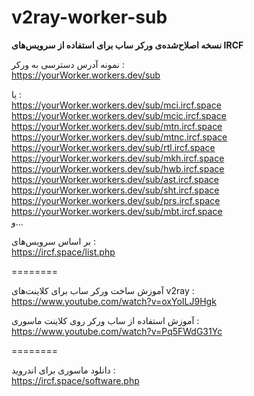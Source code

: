 # v2ray-worker-sub
**نسخه اصلاح‌شده‌ی ورکر ساب برای استفاده از سرویس‌های IRCF**

نمونه آدرس دسترسی به ورکر :\
https://yourWorker.workers.dev/sub

یا :\
https://yourWorker.workers.dev/sub/mci.ircf.space \
https://yourWorker.workers.dev/sub/mcic.ircf.space \
https://yourWorker.workers.dev/sub/mtn.ircf.space \
https://yourWorker.workers.dev/sub/mtnc.ircf.space \
https://yourWorker.workers.dev/sub/rtl.ircf.space \
https://yourWorker.workers.dev/sub/mkh.ircf.space \
https://yourWorker.workers.dev/sub/hwb.ircf.space \
https://yourWorker.workers.dev/sub/ast.ircf.space \
https://yourWorker.workers.dev/sub/sht.ircf.space \
https://yourWorker.workers.dev/sub/prs.ircf.space \
https://yourWorker.workers.dev/sub/mbt.ircf.space \
و...

بر اساس سرویس‌های :\
https://ircf.space/list.php

========

آموزش ساخت ورکر ساب برای کلاینت‌های v2ray :\
https://www.youtube.com/watch?v=oxYoILJ9Hgk


آموزش استفاده از ساب ورکر روی کلاینت ماسوری :\
https://www.youtube.com/watch?v=Pq5FWdG31Yc

========

دانلود ماسوری برای اندروید :\
https://ircf.space/software.php
